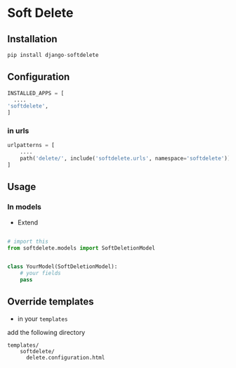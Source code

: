 # Soft Delete
## Installation
```python
pip install django-softdelete
```

## Configuration

```python
INSTALLED_APPS = [
  ....
'softdelete',
]
```


### in urls
```python
urlpatterns = [
    ....
    path('delete/', include('softdelete.urls', namespace='softdelete'))
]
```


## Usage

### In models
* Extend 
```python

# import this
from softdelete.models import SoftDeletionModel


class YourModel(SoftDeletionModel):
    # your fields
    pass

```

## Override templates

* in your ``templates``

add the following directory

```
templates/
    softdelete/
      delete.configuration.html
```